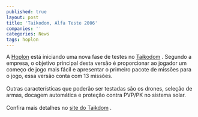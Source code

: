 ```yaml
---
published: true
layout: post
title: 'Taikodom, Alfa Teste 2006'
companies: ''
categories: News
tags: hoplon
---
```

A <a href="{{ site.baseurl }}/index.php?p=cl&amp;t=19&amp;idd=11">Hoplon</a>
 est&aacute; iniciando uma nova fase de testes no <a href="{{ site.baseurl }}/index.php?p=c&amp;id=48">Taikodom</a>
. Segundo a empresa, o objetivo principal desta vers&atilde;o &eacute; proporcionar ao jogador um come&ccedil;o de jogo mais f&aacute;cil e apresentar o primeiro pacote de miss&otilde;es para o jogo, essa vers&atilde;o conta com 13 miss&otilde;es.<br /><br />Outras caracter&iacute;sticas que poder&atilde;o ser testadas s&atilde;o os drones, sele&ccedil;&atilde;o de armas, docagem autom&aacute;tica e prote&ccedil;&atilde;o contra PVP/PK no sistema solar.<br /><br />Confira mais detalhes no <a href="http://www.taikodom.com.br" target="_blank">site do Taikdom</a>
.
